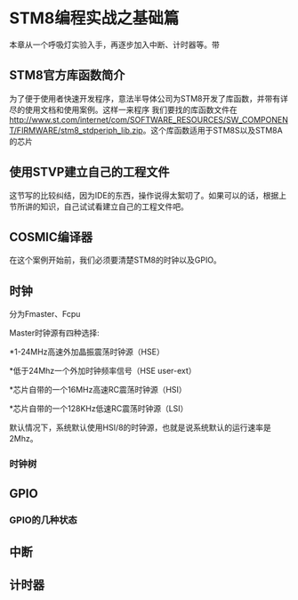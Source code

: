 # STM8编程实战之基础篇 #
本章从一个呼吸灯实验入手，再逐步加入中断、计时器等。带







## STM8官方库函数简介 ##
为了便于使用者快速开发程序，意法半导体公司为STM8开发了库函数，并带有详尽的使用文档和使用案例。这样一来程序
我们要找的库函数文件在<http://www.st.com/internet/com/SOFTWARE_RESOURCES/SW_COMPONENT/FIRMWARE/stm8_stdperiph_lib.zip>。这个库函数适用于STM8S以及STM8A的芯片



## 使用STVP建立自己的工程文件 ##
这节写的比较纠结，因为IDE的东西，操作说得太絮叨了。如果可以的话，根据上节所讲的知识，自己试试看建立自己的工程文件吧。

## COSMIC编译器 ##

在这个案例开始前，我们必须要清楚STM8的时钟以及GPIO。

## 时钟 ##


分为Fmaster、Fcpu

Master时钟源有四种选择:

*1-24MHz高速外加晶振震荡时钟源（HSE）

*低于24Mhz一个外加时钟频率信号（HSE user-ext）

*芯片自带的一个16MHz高速RC震荡时钟源（HSI）

*芯片自带的一个128KHz低速RC震荡时钟源（LSI）


默认情况下，系统默认使用HSI/8的时钟源，也就是说系统默认的运行速率是2Mhz。

### 时钟树 ###

## GPIO ##

### GPIO的几种状态 ###



## 中断 ##


## 计时器 ##

